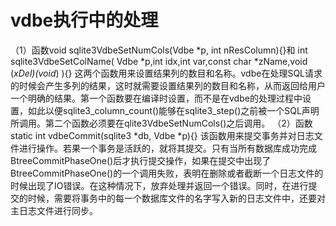 # vdbe执行中的处理
（1）函数void sqlite3VdbeSetNumCols(Vdbe *p, int nResColumn){}和
int sqlite3VdbeSetColName( Vdbe *p,int idx,int var,const char *zName,void (*xDel)(void*) ){}
这两个函数用来设置结果列的数目和名称。vdbe在处理SQL请求的时候会产生多列的结果，这时就需要设置结果列的数目和名称，从而返回给用户一个明确的结果。第一个函数要在编译时设置，而不是在vdbe的处理过程中设置，如此以便sqlite3_column_count()能够在sqlite3_step()之前被一个SQL声明所调用。第二个函数必须要在qlite3VdbeSetNumCols()之后调用。
（2）函数static int vdbeCommit(sqlite3 *db, Vdbe *p){}
该函数用来提交事务并对日志文件进行操作。若果一个事务是活跃的，就将其提交。只有当所有数据库成功完成BtreeCommitPhaseOne()后才执行提交操作，如果在提交中出现了BtreeCommitPhaseOne()的一个调用失败，表明在删除或者截断一个日志文件的时候出现了IO错误。在这种情况下，放弃处理并返回一个错误。同时，在进行提交的时候，需要将事务中的每一个数据库文件的名字写入新的日志文件中，还要对主日志文件进行同步。
